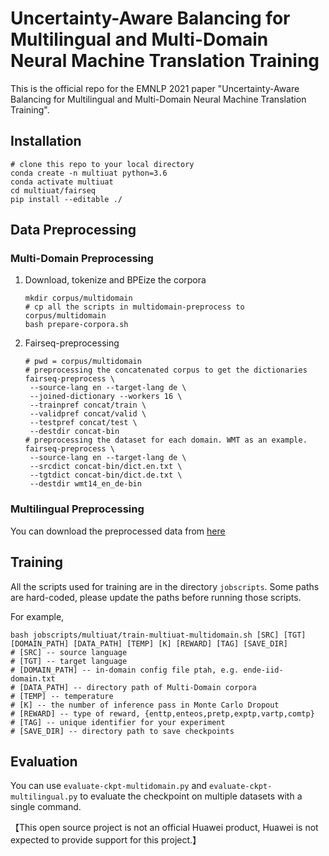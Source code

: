 # Uncertainty-Aware Balancing for Multilingual and Multi-Domain Neural Machine Translation Training

This is the official repo for the EMNLP 2021 paper "Uncertainty-Aware Balancing for Multilingual and Multi-Domain Neural Machine Translation Training".

## Installation

```
# clone this repo to your local directory
conda create -n multiuat python=3.6
conda activate multiuat
cd multiuat/fairseq
pip install --editable ./
```

## Data Preprocessing

### Multi-Domain Preprocessing

1. Download, tokenize and BPEize the corpora

   ```
   mkdir corpus/multidomain
   # cp all the scripts in multidomain-preprocess to corpus/multidomain
   bash prepare-corpora.sh
   ```

2. Fairseq-preprocessing

   ```
   # pwd = corpus/multidomain
   # preprocessing the concatenated corpus to get the dictionaries
   fairseq-preprocess \
   	--source-lang en --target-lang de \
   	--joined-dictionary --workers 16 \
   	--trainpref concat/train \
   	--validpref concat/valid \
   	--testpref concat/test \
   	--destdir concat-bin
   # preprocessing the dataset for each domain. WMT as an example.
   fairseq-preprocess \
   	--source-lang en --target-lang de \
   	--srcdict concat-bin/dict.en.txt \
   	--tgtdict concat-bin/dict.de.txt \
   	--destdir wmt14_en_de-bin
   ```

### Multilingual Preprocessing

You can download the preprocessed data from [here](https://drive.google.com/file/d/1xNlfgLK55SbNocQh7YpDcFUYymfVNEii/view?usp=sharing)

## Training

All the scripts used for training are in the directory `jobscripts`. Some paths are hard-coded, please update the paths before running those scripts.

For example,

```
bash jobscripts/multiuat/train-multiuat-multidomain.sh [SRC] [TGT] [DOMAIN_PATH] [DATA_PATH] [TEMP] [K] [REWARD] [TAG] [SAVE_DIR]
# [SRC] -- source language
# [TGT] -- target language
# [DOMAIN_PATH] -- in-domain config file ptah, e.g. ende-iid-domain.txt 
# [DATA_PATH] -- directory path of Multi-Domain corpora
# [TEMP] -- temperature
# [K] -- the number of inference pass in Monte Carlo Dropout
# [REWARD] -- type of reward, {enttp,enteos,pretp,exptp,vartp,comtp}
# [TAG] -- unique identifier for your experiment
# [SAVE_DIR] -- directory path to save checkpoints
```

## Evaluation

You can use `evaluate-ckpt-multidomain.py` and `evaluate-ckpt-multilingual.py` to evaluate the checkpoint on multiple datasets with a single command. 

【This open source project is not an official Huawei product, Huawei is not expected to provide support for this project.】